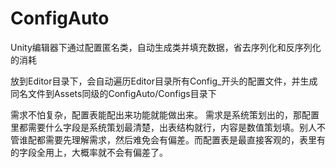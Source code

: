 # ConfigAuto
Unity编辑器下通过配置匿名类，自动生成类并填充数据，省去序列化和反序列化的消耗

放到Editor目录下，会自动遍历Editor目录所有Config_开头的配置文件，并生成同名文件到Assets同级的ConfigAuto/Configs目录下

需求不怕复杂，配置表能配出来功能就能做出来。
需求是系统策划出的，那配置里都需要什么字段是系统策划最清楚，出表结构就行，内容是数值策划填。别人不管谁配都需要先理解需求，然后难免会有偏差。而配置表是最直接客观的，表里有的字段全用上，大概率就不会有偏差了。
